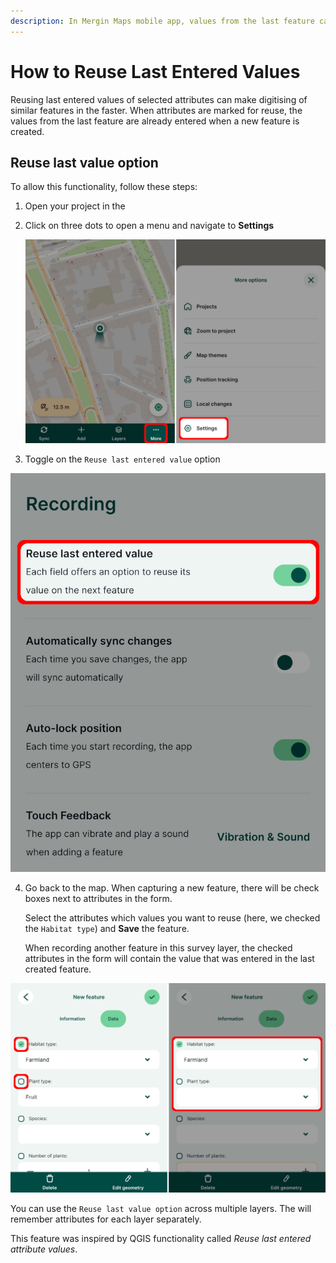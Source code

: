 ```yaml
---
description: In Mergin Maps mobile app, values from the last feature can be reused when a new feature is created, making digitising of similar features more efficient.  
---
```


# How to Reuse Last Entered Values

Reusing last entered values of selected attributes can make digitising of similar features in the <MobileAppNameShort /> faster. When attributes are marked for reuse, the values from the last feature are already entered when a new feature is created.

## Reuse last value option

To allow this functionality, follow these steps:

1. Open your <MainPlatformNameLink /> project in the <MobileAppNameShort />

2. Click on three dots to open a menu and navigate to **Settings**

   ![Mergin Maps mobile Settings](./mobile-app-settings.jpg "Mergin Maps mobile Settings")

3. Toggle on the `Reuse last entered value` option

![Settings Reuse last entered value option](./mobile-app-settings-reuse-values.jpg "Settings Reuse last entered value option")

4. Go back to the map. When capturing a new feature, there will be check boxes next to attributes in the form. 

   Select the attributes which values you want to reuse (here, we checked the `Habitat type`) and **Save** the feature.

   When recording another feature in this survey layer, the checked attributes in the form will contain the value that was entered in the last created feature.

![Value of selected attribute is reused in a new feature](./mobile-app-reuse-last-entered-values.jpg "Value of selected attribute is reused in a new feature")


You can use the `Reuse last value option` across multiple layers. The <MobileAppNameShort /> will remember attributes for each layer separately.

This feature was inspired by QGIS functionality called *Reuse last entered attribute values*.
